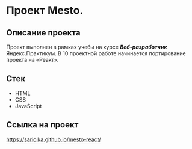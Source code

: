 # Проект Mesto. 

## Описание проекта  
Проект выполнен в рамках учебы на курсе *__Веб-разработчик__* Яндекс.Практикум.
В 10 проектной работе начинается портирование проекта на «Реакт».

## Стек
* HTML  
* CSS
* JavaScript  

## Ссылка на проект  
https://sariolka.github.io/mesto-react/
